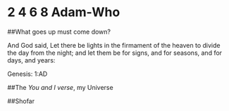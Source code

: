 # 2 4 6 8 Adam-Who

##What goes up must come down?

And God said, Let there be lights in the firmament of the heaven to divide the day from the night; and let them be for signs, and for seasons, and for days, and years:

Genesis: 1:AD

##The *You and I* *verse*, my Universe

##Shofar